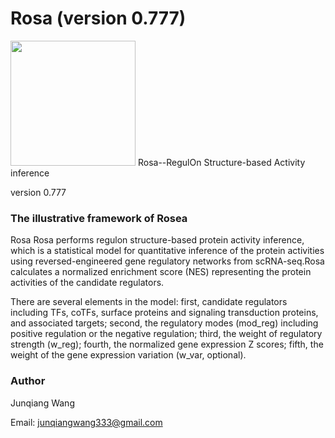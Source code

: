# Rosa (version 0.777)
<img src="/Illustrative_Figures/Rosea_logo2.png" width="200" height="200">
Rosa--RegulOn Structure-based Activity inference

version 0.777

### The illustrative framework of Rosea

Rosa
Rosa performs regulon structure-based protein activity inference, which is a statistical model for quantitative inference of the protein activities using reversed-engineered gene regulatory networks from scRNA-seq.Rosa calculates a normalized enrichment score (NES) representing the protein activities of the candidate regulators. 

There are several elements in the model: first, candidate regulators including TFs, coTFs, surface proteins and signaling transduction proteins, and associated targets; second, the regulatory modes (mod_reg) including positive regulation or the negative regulation; third, the weight of regulatory strength (w_reg); fourth, the normalized gene expression Z scores; fifth, the weight of the gene expression variation (w_var, optional).


### Author 
Junqiang Wang

Email: junqiangwang333@gmail.com



